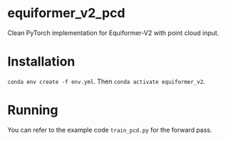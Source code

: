 # equiformer_v2_pcd
Clean PyTorch implementation for Equiformer-V2 with point cloud input.

# Installation

`conda env create -f env.yml`. Then `conda activate equiformer_v2`.

# Running

You can refer to the example code `train_pcd.py` for the forward pass.